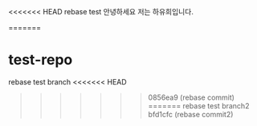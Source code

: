 <<<<<<< HEAD
rebase test
안녕하세요
저는 하유희입니다.

=======
# test-repo

rebase test branch
<<<<<<< HEAD
>>>>>>> 0856ea9 (rebase commit)
=======
rebase test branch2
>>>>>>> bfd1cfc (rebase commit2)
